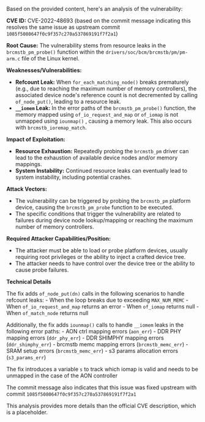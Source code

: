 Based on the provided content, here's an analysis of the vulnerability:

**CVE ID:** CVE-2022-48693 (based on the commit message indicating this resolves the same issue as upstream commit `1085f5080647f0c9f357c270a537869191f7f2a1`)

**Root Cause:** The vulnerability stems from resource leaks in the `brcmstb_pm_probe()` function within the `drivers/soc/bcm/brcmstb/pm/pm-arm.c` file of the Linux kernel.

**Weaknesses/Vulnerabilities:**
  - **Refcount Leak:** When `for_each_matching_node()` breaks prematurely (e.g., due to reaching the maximum number of memory controllers), the associated device node's reference count is not decremented by calling `of_node_put()`, leading to a resource leak.
  - **`__iomem` Leak:** In the error paths of the `brcmstb_pm_probe()` function, the memory mapped using `of_io_request_and_map` or `of_iomap` is not unmapped using `iounmap()` , causing a memory leak. This also occurs with `brcmstb_ioremap_match`.

**Impact of Exploitation:**
  - **Resource Exhaustion:** Repeatedly probing the `brcmstb_pm` driver can lead to the exhaustion of available device nodes and/or memory mappings.
  - **System Instability:** Continued resource leaks can eventually lead to system instability, including potential crashes.

**Attack Vectors:**
   - The vulnerability can be triggered by probing the `brcmstb_pm` platform device, causing the `brcmstb_pm_probe` function to be executed.
   - The specific conditions that trigger the vulnerability are related to failures during device node lookup/mapping or reaching the maximum number of memory controllers.

**Required Attacker Capabilities/Position:**
  - The attacker must be able to load or probe platform devices, usually requiring root privileges or the ability to inject a crafted device tree.
  - The attacker needs to have control over the device tree or the ability to cause probe failures.

**Technical Details**

The fix adds `of_node_put(dn)` calls in the following scenarios to handle refcount leaks:
    - When the loop breaks due to exceeding `MAX_NUM_MEMC`
    - When `of_io_request_and_map` returns an error
    - When `of_iomap` returns null
    - When `of_match_node` returns null
   
Additionally, the fix adds `iounmap()` calls to handle `__iomem` leaks in the following error paths:
    - AON ctrl mapping errors (`aon_err`)
    - DDR PHY mapping errors (`ddr_phy_err`)
    - DDR SHIMPHY mapping errors (`ddr_shimphy_err`)
    - brcmstb memc mapping errors (`brcmstb_memc_err`)
    - SRAM setup errors (`brcmstb_memc_err`)
    - s3 params allocation errors (`s3_params_err`)

The fix introduces a variable `s` to track which iomap is valid and needs to be unmapped in the case of the AON controller

The commit message also indicates that this issue was fixed upstream with commit `1085f5080647f0c9f357c270a537869191f7f2a1`

This analysis provides more details than the official CVE description, which is a placeholder.